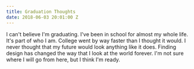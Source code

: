 ```yaml
---
title: Graduation Thoughts
date: 2018-06-03 20:01:00 Z
---
```


I can't believe I'm graduating. I've been in school for almost my whole life. It's part of who I am. College went by way faster than I thought it would. I never thought that my future would look anything like it does. Finding design has changed the way that I look at the world forever. I'm not sure where I will go from here, but I think I'm ready.